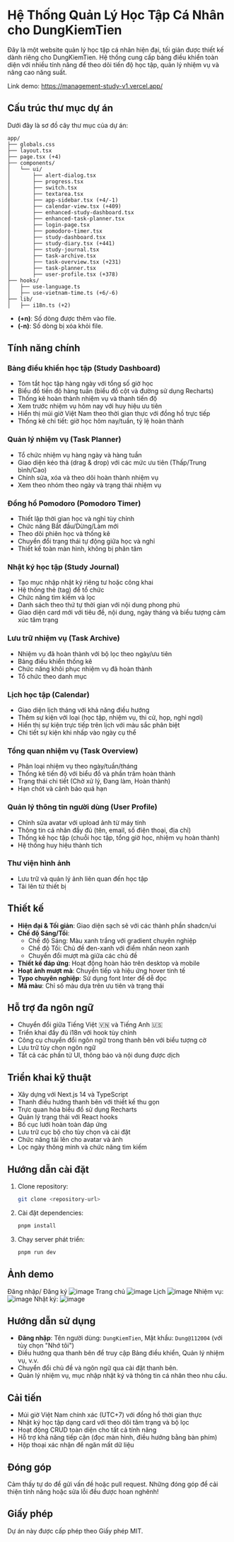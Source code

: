 # Hệ Thống Quản Lý Học Tập Cá Nhân cho DungKiemTien

Đây là một website quản lý học tập cá nhân hiện đại, tối giản được thiết kế dành riêng cho DungKiemTien. Hệ thống cung cấp bảng điều khiển toàn diện với nhiều tính năng để theo dõi tiến độ học tập, quản lý nhiệm vụ và nâng cao năng suất.

Link demo: https://management-study-v1.vercel.app/
## Cấu trúc thư mục dự án

Dưới đây là sơ đồ cây thư mục của dự án:

```
app/
├── globals.css
├── layout.tsx
├── page.tsx (+4)
├── components/
│   └── ui/
│       ├── alert-dialog.tsx
│       ├── progress.tsx
│       ├── switch.tsx
│       ├── textarea.tsx
│       ├── app-sidebar.tsx (+4/-1)
│       ├── calendar-view.tsx (+409)
│       ├── enhanced-study-dashboard.tsx
│       ├── enhanced-task-planner.tsx
│       ├── login-page.tsx
│       ├── pomodoro-timer.tsx
│       ├── study-dashboard.tsx
│       ├── study-diary.tsx (+441)
│       ├── study-journal.tsx
│       ├── task-archive.tsx
│       ├── task-overview.tsx (+231)
│       ├── task-planner.tsx
│       ├── user-profile.tsx (+378)
├── hooks/
│   ├── use-language.ts
│   ├── use-vietnam-time.ts (+6/-6)
├── lib/
│   ├── i18n.ts (+2)
```

- **(+n)**: Số dòng được thêm vào file.
- **(-n)**: Số dòng bị xóa khỏi file.

## Tính năng chính

### Bảng điều khiển học tập (Study Dashboard)
- Tóm tắt học tập hàng ngày với tổng số giờ học
- Biểu đồ tiến độ hàng tuần (biểu đồ cột và đường sử dụng Recharts)
- Thống kê hoàn thành nhiệm vụ và thanh tiến độ
- Xem trước nhiệm vụ hôm nay với huy hiệu ưu tiên
- Hiển thị múi giờ Việt Nam theo thời gian thực với đồng hồ trực tiếp
- Thống kê chi tiết: giờ học hôm nay/tuần, tỷ lệ hoàn thành

### Quản lý nhiệm vụ (Task Planner)
- Tổ chức nhiệm vụ hàng ngày và hàng tuần
- Giao diện kéo thả (drag & drop) với các mức ưu tiên (Thấp/Trung bình/Cao)
- Chỉnh sửa, xóa và theo dõi hoàn thành nhiệm vụ
- Xem theo nhóm theo ngày và trạng thái nhiệm vụ

### Đồng hồ Pomodoro (Pomodoro Timer)
- Thiết lập thời gian học và nghỉ tùy chỉnh
- Chức năng Bắt đầu/Dừng/Làm mới
- Theo dõi phiên học và thống kê
- Chuyển đổi trạng thái tự động giữa học và nghỉ
- Thiết kế toàn màn hình, không bị phân tâm

### Nhật ký học tập (Study Journal)
- Tạo mục nhập nhật ký riêng tư hoặc công khai
- Hệ thống thẻ (tag) để tổ chức
- Chức năng tìm kiếm và lọc
- Danh sách theo thứ tự thời gian với nội dung phong phú
- Giao diện card mới với tiêu đề, nội dung, ngày tháng và biểu tượng cảm xúc tâm trạng

### Lưu trữ nhiệm vụ (Task Archive)
- Nhiệm vụ đã hoàn thành với bộ lọc theo ngày/ưu tiên
- Bảng điều khiển thống kê
- Chức năng khôi phục nhiệm vụ đã hoàn thành
- Tổ chức theo danh mục

### Lịch học tập (Calendar)
- Giao diện lịch tháng với khả năng điều hướng
- Thêm sự kiện với loại (học tập, nhiệm vụ, thi cử, họp, nghỉ ngơi)
- Hiển thị sự kiện trực tiếp trên lịch với màu sắc phân biệt
- Chi tiết sự kiện khi nhấp vào ngày cụ thể

### Tổng quan nhiệm vụ (Task Overview)
- Phân loại nhiệm vụ theo ngày/tuần/tháng
- Thống kê tiến độ với biểu đồ và phần trăm hoàn thành
- Trạng thái chi tiết (Chờ xử lý, Đang làm, Hoàn thành)
- Hạn chót và cảnh báo quá hạn

### Quản lý thông tin người dùng (User Profile)
- Chỉnh sửa avatar với upload ảnh từ máy tính
- Thông tin cá nhân đầy đủ (tên, email, số điện thoại, địa chỉ)
- Thống kê học tập (chuỗi học tập, tổng giờ học, nhiệm vụ hoàn thành)
- Hệ thống huy hiệu thành tích

### Thư viện hình ảnh
- Lưu trữ và quản lý ảnh liên quan đến học tập
- Tải lên từ thiết bị

## Thiết kế
- **Hiện đại & Tối giản**: Giao diện sạch sẽ với các thành phần shadcn/ui
- **Chế độ Sáng/Tối**:
  - Chế độ Sáng: Màu xanh trắng với gradient chuyên nghiệp
  - Chế độ Tối: Chủ đề đen-xanh với điểm nhấn neon xanh
  - Chuyển đổi mượt mà giữa các chủ đề
- **Thiết kế đáp ứng**: Hoạt động hoàn hảo trên desktop và mobile
- **Hoạt ảnh mượt mà**: Chuyển tiếp và hiệu ứng hover tinh tế
- **Typo chuyên nghiệp**: Sử dụng font Inter để dễ đọc
- **Mã màu**: Chỉ số màu dựa trên ưu tiên và trạng thái

## Hỗ trợ đa ngôn ngữ
- Chuyển đổi giữa Tiếng Việt 🇻🇳 và Tiếng Anh 🇺🇸
- Triển khai đầy đủ i18n với hook tùy chỉnh
- Công cụ chuyển đổi ngôn ngữ trong thanh bên với biểu tượng cờ
- Lưu trữ tùy chọn ngôn ngữ
- Tất cả các phần tử UI, thông báo và nội dung được dịch

## Triển khai kỹ thuật
- Xây dựng với Next.js 14 và TypeScript
- Thanh điều hướng thanh bên với thiết kế thu gọn
- Trực quan hóa biểu đồ sử dụng Recharts
- Quản lý trạng thái với React hooks
- Bố cục lưới hoàn toàn đáp ứng
- Lưu trữ cục bộ cho tùy chọn và cài đặt
- Chức năng tải lên cho avatar và ảnh
- Lọc ngày thông minh và chức năng tìm kiếm

## Hướng dẫn cài đặt
1. Clone repository:
   ```bash
   git clone <repository-url>
   ```
2. Cài đặt dependencies:
   ```bash
   pnpm install
   ```
3. Chạy server phát triển:
   ```bash
   pnpm run dev
   ```
## Ảnh demo
Đăng nhập/ Đăng ký
![image](https://github.com/user-attachments/assets/2409b48e-1b7d-4f43-b16a-a4e3617a9c74)
Trang chủ
![image](https://github.com/user-attachments/assets/dc46a4f0-86f6-4b8f-9a94-4826775b6f55)
Lịch
![image](https://github.com/user-attachments/assets/9785c672-bbb1-44bc-bdb1-6a0733568281)
Nhiệm vụ:
![image](https://github.com/user-attachments/assets/00d578cc-e706-4fbb-bb74-8b0dd2c91196)
Nhật ký:
![image](https://github.com/user-attachments/assets/d3f7cf93-9414-48f5-a2ca-3dc594f622ed)

## Hướng dẫn sử dụng
- **Đăng nhập**: Tên người dùng: `DungKiemTien`, Mật khẩu: `Dung@112004` (với tùy chọn "Nhớ tôi")
- Điều hướng qua thanh bên để truy cập Bảng điều khiển, Quản lý nhiệm vụ, v.v.
- Chuyển đổi chủ đề và ngôn ngữ qua cài đặt thanh bên.
- Quản lý nhiệm vụ, mục nhập nhật ký và thông tin cá nhân theo nhu cầu.

## Cải tiến
- Múi giờ Việt Nam chính xác (UTC+7) với đồng hồ thời gian thực
- Nhật ký học tập dạng card với theo dõi tâm trạng và bộ lọc
- Hoạt động CRUD toàn diện cho tất cả tính năng
- Hỗ trợ khả năng tiếp cận (đọc màn hình, điều hướng bằng bàn phím)
- Hộp thoại xác nhận để ngăn mất dữ liệu

## Đóng góp
Cảm thấy tự do để gửi vấn đề hoặc pull request. Những đóng góp để cải thiện tính năng hoặc sửa lỗi đều được hoan nghênh!

## Giấy phép
Dự án này được cấp phép theo Giấy phép MIT.
